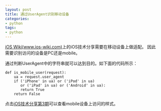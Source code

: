```yaml
---
layout: post   
title: 通过UserAgent识别移动设备		
categories:	 
- python   
tags:
- python
---	
```


 
[iOS Wiki(www.ios-wiki.com)][1]上的iOS技术分享需要在移动设备上做适配。
因此需要识别访问的设备是PC还是mobile。

通过判断UserAgent中的字符串就可以达到目的。如下面的代码所示：


	def is_mobile_user(request):
	    ua = request.user_agent
	    if ('iPhone' in ua) or ('iPod' in ua) 
	       or ('iPad' in ua) or ('Android' in ua):
	       return True
	    return False
        

点击[iOS技术分享第3期][2]可以查看mobile设备上访问的样式。


[1]:http://www.ios-wiki.com
[2]:http://www.ios-wiki.com/mobile/issues/3